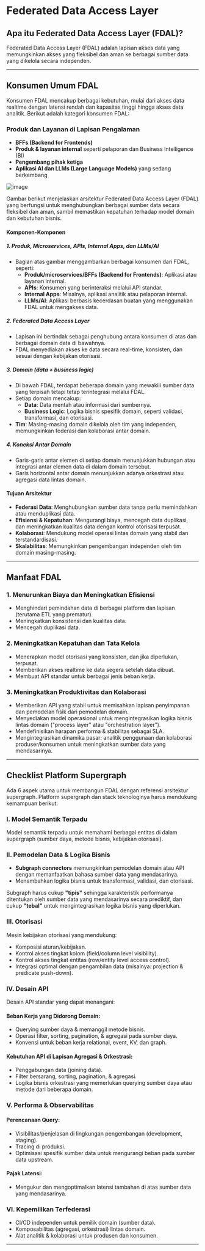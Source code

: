 # Federated Data Access Layer

## Apa itu Federated Data Access Layer (FDAL)?
Federated Data Access Layer (FDAL) adalah lapisan akses data yang memungkinkan akses yang fleksibel dan aman ke berbagai sumber data yang dikelola secara independen.

---

## Konsumen Umum FDAL
Konsumen FDAL mencakup berbagai kebutuhan, mulai dari akses data realtime dengan latensi rendah dan kapasitas tinggi hingga akses data analitik. Berikut adalah kategori konsumen FDAL:

### Produk dan Layanan di Lapisan Pengalaman
- **BFFs (Backend for Frontends)**
- **Produk & layanan internal** seperti pelaporan dan Business Intelligence (BI)
- **Pengembang pihak ketiga**
- **Aplikasi AI dan LLMs (Large Language Models)** yang sedang berkembang

![image](https://github.com/user-attachments/assets/ff72171a-94d7-467c-b58c-1a9aa45f160f)

Gambar berikut menjelaskan arsitektur Federated Data Access Layer (FDAL) yang berfungsi untuk menghubungkan berbagai sumber data secara fleksibel dan aman, sambil memastikan kepatuhan terhadap model domain dan kebutuhan bisnis.

#### Komponen-Komponen

##### 1. Produk, Microservices, APIs, Internal Apps, dan LLMs/AI
- Bagian atas gambar menggambarkan berbagai konsumen dari FDAL, seperti:
  - **Produk/microservices/BFFs (Backend for Frontends)**: Aplikasi atau layanan internal.
  - **APIs**: Konsumen yang berinteraksi melalui API standar.
  - **Internal Apps**: Misalnya, aplikasi analitik atau pelaporan internal.
  - **LLMs/AI**: Aplikasi berbasis kecerdasan buatan yang menggunakan FDAL untuk mengakses data.

##### 2. Federated Data Access Layer
- Lapisan ini bertindak sebagai penghubung antara konsumen di atas dan berbagai domain data di bawahnya.
- FDAL menyediakan akses ke data secara real-time, konsisten, dan sesuai dengan kebijakan otorisasi.

##### 3. Domain (data + business logic)
- Di bawah FDAL, terdapat beberapa domain yang mewakili sumber data yang terpisah tetapi tetap terintegrasi melalui FDAL.
- Setiap domain mencakup:
  - **Data**: Data mentah atau informasi dari sumbernya.
  - **Business Logic**: Logika bisnis spesifik domain, seperti validasi, transformasi, dan otorisasi.
- **Tim**: Masing-masing domain dikelola oleh tim yang independen, memungkinkan federasi dan kolaborasi antar domain.

##### 4. Koneksi Antar Domain
- Garis-garis antar elemen di setiap domain menunjukkan hubungan atau integrasi antar elemen data di dalam domain tersebut.
- Garis horizontal antar domain menunjukkan adanya orkestrasi atau agregasi data lintas domain.

#### Tujuan Arsitektur

- **Federasi Data**: Menghubungkan sumber data tanpa perlu memindahkan atau menduplikasi data.
- **Efisiensi & Kepatuhan**: Mengurangi biaya, mencegah data duplikasi, dan meningkatkan kualitas data dengan kontrol otorisasi terpusat.
- **Kolaborasi**: Mendukung model operasi lintas domain yang stabil dan terstandardisasi.
- **Skalabilitas**: Memungkinkan pengembangan independen oleh tim domain masing-masing.

---

## Manfaat FDAL
### 1. Menurunkan Biaya dan Meningkatkan Efisiensi
- Menghindari pemindahan data di berbagai platform dan lapisan (terutama ETL yang prematur).
- Meningkatkan konsistensi dan kualitas data.
- Mencegah duplikasi data.

### 2. Meningkatkan Kepatuhan dan Tata Kelola
- Menerapkan model otorisasi yang konsisten, dan jika diperlukan, terpusat.
- Memberikan akses realtime ke data segera setelah data dibuat.
- Membuat API standar untuk berbagai jenis beban kerja.

### 3. Meningkatkan Produktivitas dan Kolaborasi
- Memberikan API yang stabil untuk memisahkan lapisan penyimpanan dan pemodelan fisik dari pemodelan domain.
- Menyediakan model operasional untuk mengintegrasikan logika bisnis lintas domain ("process layer" atau "orchestration layer").
- Mendefinisikan harapan performa & stabilitas sebagai SLA.
- Mengintegrasikan dinamika pasar: analitik penggunaan dan kolaborasi produser/konsumen untuk meningkatkan sumber data yang mendasarinya.

---

## Checklist Platform Supergraph
Ada 6 aspek utama untuk membangun FDAL dengan referensi arsitektur supergraph. Platform supergraph dan stack teknologinya harus mendukung kemampuan berikut:

### I. Model Semantik Terpadu
Model semantik terpadu untuk memahami berbagai entitas di dalam supergraph (sumber daya, metode bisnis, kebijakan otorisasi).

### II. Pemodelan Data & Logika Bisnis
- **Subgraph connectors** memungkinkan pemodelan domain atau API dengan memanfaatkan bahasa sumber data yang mendasarinya.
- Menambahkan logika bisnis untuk transformasi, validasi, dan otorisasi.

Subgraph harus cukup **"tipis"** sehingga karakteristik performanya ditentukan oleh sumber data yang mendasarinya secara prediktif, dan cukup **"tebal"** untuk mengintegrasikan logika bisnis yang diperlukan.

### III. Otorisasi
Mesin kebijakan otorisasi yang mendukung:
- Komposisi aturan/kebijakan.
- Kontrol akses tingkat kolom (field/column level visibility).
- Kontrol akses tingkat entitas (row/entity level access control).
- Integrasi optimal dengan pengambilan data (misalnya: projection & predicate push-down).

### IV. Desain API
Desain API standar yang dapat menangani:
#### Beban Kerja yang Didorong Domain:
- Querying sumber daya & memanggil metode bisnis.
- Operasi filter, sorting, pagination, & agregasi pada sumber daya.
- Konvensi untuk beban kerja relational, event, KV, dan graph.
#### Kebutuhan API di Lapisan Agregasi & Orkestrasi:
- Penggabungan data (joining data).
- Filter bersarang, sorting, pagination, & agregasi.
- Logika bisnis orkestrasi yang memerlukan querying sumber daya atau metode dari beberapa domain.

### V. Performa & Observabilitas
#### Perencanaan Query:
- Visibilitas/penjelasan di lingkungan pengembangan (development, staging).
- Tracing di produksi.
- Optimisasi spesifik sumber data untuk mengurangi beban pada sumber data upstream.

#### Pajak Latensi:
- Mengukur dan mengoptimalkan latensi tambahan di atas sumber data yang mendasarinya.

### VI. Kepemilikan Terfederasi
- CI/CD independen untuk pemilik domain (sumber data).
- Komposabilitas (agregasi, orkestrasi) lintas domain.
- Alat analitik & kolaborasi untuk produsen dan konsumen.

---
